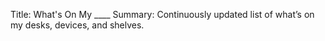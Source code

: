 Title:   What's On My ____
Summary: Continuously updated list of what’s on my desks, devices, and shelves.
